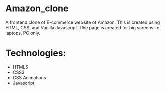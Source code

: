 # Amazon_clone
A frontend clone of E-commerce website of Amazon. This is created using HTML, CSS, and Vanilla Javascript. The page is created for big screens i.e, laptops, PC only.

# Technologies:
* HTML5
* CSS3
* CSS Animations
* Javascript


